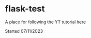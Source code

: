 # flask-test

A place for following the YT tutorial [here](https://youtu.be/dam0GPOAvVI)

Started 07/11/2023
